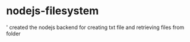 # nodejs-filesystem
'
created the nodejs backend for creating txt file and retrieving files from folder
